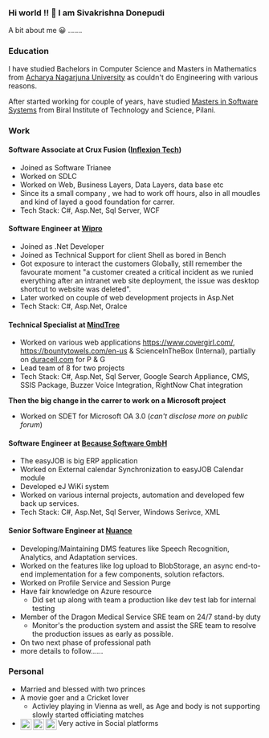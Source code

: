 ### Hi world !! 👋 I am Sivakrishna Donepudi  

A bit about me :grinning: ....... 

### Education

I have studied Bachelors in Computer Science and Masters in Mathematics from [Acharya Nagarjuna University](https://www.nagarjunauniversity.ac.in/indexanu.html) as couldn't do Engineering with various reasons. 

After started working for couple of years, have studied [Masters in Software Systems](https://bits-pilani-wilp.ac.in/m-tech/software-systems.php) from Biral Institute of Technology and Science, Pilani. 
 
 ### Work

 
 #### Software Associate at Crux Fusion ([Inflexion Tech](https://inflexiontechfze.com/))
 - Joined as Software Trianee
 - Worked on SDLC
 - Worked on Web, Business Layers, Data Layers, data base etc
 - Since its a small company , we had to work off hours, also in all moudles and kind of layed a good foundation for carrer.
 - Tech Stack: C#, Asp.Net, Sql Server, WCF

#### Software Engineer at [Wipro](https://www.wipro.com/)
- Joined as .Net Developer
- Joined as Technical Support for client Shell as bored in Bench
- Got exposure to interact the customers Globally, still remember the favourate moment "a customer created a critical incident as we runied everything after an intranet web site deployment, the issue was desktop shortcut to website was deleted". 
- Later worked on couple of web development projects in Asp.Net
- Tech Stack: C#, Asp.Net, Oralce

#### Technical Specialist at [MindTree](https://www.mindtree.com/)
- Worked on various web applications https://www.covergirl.com/, https://bountytowels.com/en-us & ScienceInTheBox (Internal), partially on [duracell.com](https://www.duracell.com/en-us/) for P & G
- Lead team of 8 for two projects
- Tech Stack: C#, Asp.Net, Sql Server, Google Search Appliance, CMS, SSIS Package, Buzzer Voice Integration, RightNow Chat integration

**Then the big change in the carrer to work on a Microsoft project**
- Worked on SDET for Microsoft OA 3.0 (_can't disclose more on public forum_)

#### Software Engineer at [Because Software GmbH](https://www.because-software.com/)
- The easyJOB is big ERP application
- Worked on External calendar Synchronization to easyJOB Calendar module
- Developed eJ WiKi system
- Worked on various internal projects, automation and developed few back up services. 
- Tech Stack: C#, Asp.Net, Sql Server, Windows Serivce, XML

#### Senior Software Engineer at [Nuance](https://www.nuance.com/dragon.html)
- Developing/Maintaining DMS features like Speech Recognition, Analytics, and Adaptation services.
- Worked on the features like log upload to BlobStorage, an async end-to-end implementation for a few components, solution refactors.
- Worked on Profile Service and Session Purge
- Have fair knowledge on Azure resource
  - Did set up along with team a production like dev test lab for internal testing 
- Member of the Dragon Medical Service SRE team on 24/7 stand-by duty
  - Monitor's the production system and assist the SRE team to resolve the production issues as early as possible.
- On two next phase of professional path
 - more details to follow......

### Personal
- Married and blessed with two princes 
- A movie goer and a Cricket lover
  - Activley playing in Vienna as well, as Age and body is not supporting slowly started officiating matches
- Very active in Social platforms <a href="https://www.instagram.com/Siv.Donepudi/">
  <img align="left" alt="Siva's Instagram" width="22px" src="https://raw.githubusercontent.com/hussainweb/hussainweb/main/icons/instagram.png" />
</a> &nbsp;  <a href="https://twitter.com/SivDonepudi">
  <img align="left" alt="Siva's Twitter" width="22px" src="https://raw.githubusercontent.com/peterthehan/peterthehan/master/assets/twitter.svg" />
</a> &nbsp;
  <a href="https://www.linkedin.com/in/donepudi/">
  <img align="left" alt="Siva's" width="22px" src="https://raw.githubusercontent.com/peterthehan/peterthehan/master/assets/linkedin.svg" />
</a>
